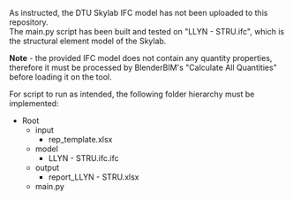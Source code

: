 As instructed, the DTU Skylab IFC model has not been uploaded to this repository.  
The main.py script has been built and tested on "LLYN - STRU.ifc", which is the structural element model of the Skylab.  

**Note** - the provided IFC model does not contain any quantity properties, therefore it must be processed by BlenderBIM's "Calculate All Quantities" before loading it on the tool. 

For script to run as intended, the following folder hierarchy must be implemented:  

- Root
  - input
      - rep_template.xlsx
  - model
    - LLYN - STRU.ifc.ifc
  - output
      - report_LLYN - STRU.xlsx
  - main.py

